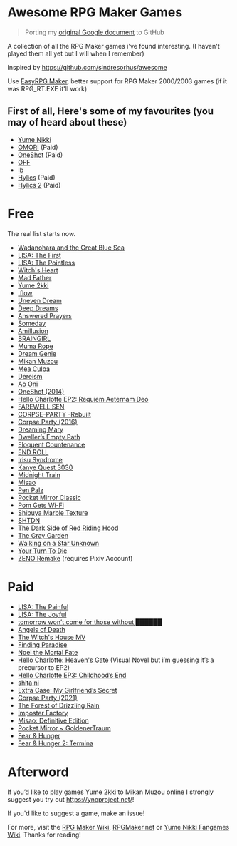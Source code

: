 # Awesome RPG Maker Games
> Porting my [original Google document](https://docs.google.com/document/d/10svdJrQ9pdXnYhwRRStjJn7Qn5cocG6ayZt_KXPvuJs/edit?usp=sharing) to GitHub

A collection of all the RPG Maker games i've found interesting. (I haven't played them all yet but I will when  I remember)

Inspired by https://github.com/sindresorhus/awesome

Use [EasyRPG Maker](https://easyrpg.org/player/downloads/), better support for RPG Maker 2000/2003 games (if it was RPG_RT.EXE it'll work)

## First of all, Here's some of my favourites (you may of heard about these)
- [Yume Nikki](https://store.steampowered.com/app/650700/Yume_Nikki/)
- [OMORI](https://store.steampowered.com/app/1150690/OMORI/) (Paid)
- [OneShot](https://store.steampowered.com/app/420530/OneShot/) (Paid)
- [OFF](https://www.mediafire.com/file/sx1kyo89yu0dko1/OFF+English+3.0.zip)
- [Ib](https://vgperson.com/games/ib.htm)
- [Hylics](https://store.steampowered.com/app/397740/Hylics/) (Paid)
- [Hylics 2](https://store.steampowered.com/app/1286710/Hylics_2/) (Paid)

# Free

The real list starts now.

- [Wadanohara and the Great Blue Sea](https://vgperson.com/games/wadanohara.htm)
- [LISA: The First](https://rpgmaker.net/games/4412/)
- [LISA: The Pointless](https://gamejolt.com/games/lisa-the-pointless/221705)
- [Witch's Heart](https://vgperson.com/games/witchheart.htm)
- [Mad Father](https://vgperson.com/games/madfather.htm)
- [Yume 2kki](https://drive.google.com/drive/folders/16nVEcpFXuZB3R3ipqQz8SvYVS6Oncpvs)
- [.flow](https://mega.nz/folder/rVV2ha6Z#ilQnipwufw9-J5AUFm6rTw)
- [Uneven Dream](https://unevendream.itch.io/uneven-dream)
- [Deep Dreams](https://www.dropbox.com/s/utf2k3pz3s9bgzi/Deep%20Dreams%200.05.zip?dl=0)
- [Answered Prayers](https://www.mediafire.com/file/vtxl1e5jm1xl8bx/AnsweredPrayers_v0.03.rar/file)
- [Someday](https://www.mediafire.com/file/o4ewdwd2nnk31vx/Someday_v0.10%252B.rar/file)
- [Amillusion](https://www.mediafire.com/file/wkv3xkiwbp24mu4/Amillusion_0.20_ENG.zip/file)
- [BRAINGIRL](https://www.mediafire.com/file/58tdhg671pltcmf/BRAINGIRL_Test_Build_2.zip/file)
- [Muma Rope](https://drive.google.com/file/d/1d8JUFKRWIvZW3yPzTOk-kAMPwid9qHIv/view)
- [Dream Genie](https://www.mediafire.com/file/n226qqujz9164jw/Dream_Genie_ver._0.7m_English_Translation.zip/file)
- [Mikan Muzou](https://www.mediafire.com/file/ll7d3sckrzrnmnc/muzou_ver0.03_pt.rar/)
- [Mea Culpa](https://straydog.itch.io/mea-culpa)
- [Dereism](https://shirleycrow.itch.io/dereism)
- [Ao Oni](https://mygames888.info/aooni.html)
- [OneShot (2014)](https://rpgmaker.net/games/6560/downloads/)
- [Hello Charlotte EP2: Requiem Aeternam Deo](https://store.steampowered.com/app/557630/Hello_Charlotte_EP2_Requiem_Aeternam_Deo/)
- [FAREWELL SEN](https://store.steampowered.com/app/2025650/FAREWELL_SEN/)
- [CORPSE-PARTY -Rebuilt](https://memoriesoffear.jcink.net/index.php?showtopic=46)
- [Corpse Party (2016)](https://store.steampowered.com/app/251270/Corpse_Party/)
- [Dreaming Mary](https://rpgmaker.net/games/6232/)
- [Dweller’s Empty Path](https://tuyoki.itch.io/dwellers-empty-path)
- [Eloquent Countenance](https://racheldrawsthis.itch.io/eloquent-countenance)
- [END ROLL](https://vgperson.com/games/endroll.htm)
- [Irisu Syndrome](https://www.mediafire.com/file/nlujzb91wjl0bu7/IrisuSyndromeENv2.03.zip)
- [Kanye Quest 3030](https://archive.org/details/kanye-quest-3030)
- [Midnight Train](https://lyd1a.itch.io/midnight-train)
- [Misao](https://vgperson.com/games/misao.htm)
- [Pen Palz](https://www.mediafire.com/file/5rxgk5ldvqi6z5h/Pen_Palz.rar/file)
- [Pocket Mirror Classic](https://astralshiftpro.itch.io/pocket-mirror-classic)
- [Pom Gets Wi-Fi](https://brianna-lei.itch.io/pom-gets-wi-fi)
- [Shibuya Marble Texture](https://ecorust9.itch.io/shibuya-marble-texture)
- [SHTDN](https://shtdn.carrd.co/)
- [The Dark Side of Red Riding Hood](https://www.mediafire.com/file/0qo51fd42uookmz/The_Dark_Side_of_Red_Riding_Hood_%255BEng%255D.zip/file)
- [The Gray Garden](https://vgperson.com/games/graygarden.htm)
- [Walking on a Star Unknown](https://vgperson.com/games/starunknown.htm)
- [Your Turn To Die](https://vgperson.com/games/yourturntodie.htm)
- [ZENO Remake](https://madui.booth.pm/items/3039902?registration=1) (requires Pixiv Account)

# Paid
- [LISA: The Painful](https://store.steampowered.com/app/335670/LISA_The_Painful/)
- [LISA: The Joyful](https://store.steampowered.com/app/379310/LISA_the_Joyful/)
- [tomorrow won’t come for those without ██████](https://store.steampowered.com/app/1334700/tomorrow_wont_come_for_those_without/)
- [Angels of Death](https://store.steampowered.com/app/537110/Angels_of_Death/)
- [The Witch's House MV](https://store.steampowered.com/app/885810/The_Witchs_House_MV/)
- [Finding Paradise](https://store.steampowered.com/app/337340/Finding_Paradise/)
- [Noel the Mortal Fate](https://store.steampowered.com/app/850000/Noel_the_Mortal_Fate_S17/)
- [Hello Charlotte: Heaven's Gate](https://store.steampowered.com/app/952490/Hello_Charlotte_Heavens_Gate/) (Visual Novel but i’m guessing it’s a precursor to EP2)
- [Hello Charlotte EP3: Childhood’s End](https://store.steampowered.com/app/760890/Hello_Charlotte_EP3_Childhoods_End/)
- [shita ni](https://store.steampowered.com/app/2304970/shita_ni/)
- [Extra Case: My Girlfriend’s Secret](https://store.steampowered.com/app/1959530/Extra_Case_My_Girlfriends_Secrets/)
- [Corpse Party (2021)](https://store.steampowered.com/app/1273260/Corpse_Party_2021/)
- [The Forest of Drizzling Rain](https://store.steampowered.com/app/2106810/The_Forest_of_Drizzling_Rain/)
- [Imposter Factory](https://store.steampowered.com/app/1182620/Impostor_Factory/)
- [Misao: Definitive Edition](https://store.steampowered.com/app/691450/Misao_Definitive_Edition/)
- [Pocket Mirror ~ GoldenerTraum](https://store.steampowered.com/app/1899060/Pocket_Mirror__GoldenerTraum/)
- [Fear & Hunger](https://store.steampowered.com/app/1002300/Fear__Hunger/)
- [Fear & Hunger 2: Termina](https://store.steampowered.com/app/2171440/Fear__Hunger_2_Termina/)

# Afterword
If you’d like to play games Yume 2kki to Mikan Muzou online I strongly suggest you try out https://ynoproject.net/!

If you'd like to suggest a game, make an issue!

For more, visit the [RPG Maker Wiki](https://rpgmaker.fandom.com/wiki/RPG_Maker_Wiki), [RPGMaker.net](https://rpgmaker.net/games/) or [Yume Nikki Fangames Wiki](https://yumenikkifg.fandom.com/wiki/Yume_Nikki_Fangames_Wiki). Thanks for reading!
